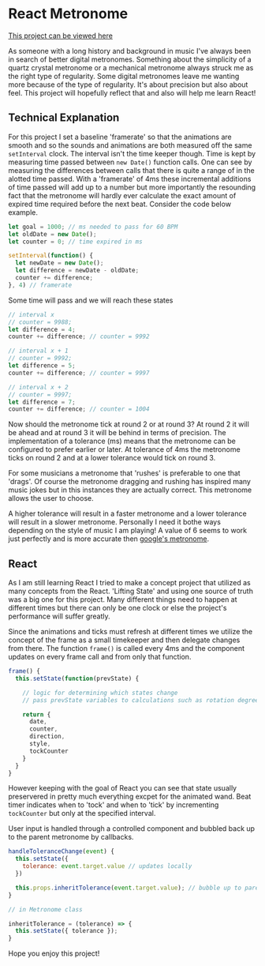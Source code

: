 # React Metronome

[This project can be viewed here](https://njmyers.github.io/react-metronome/)

As someone with a long history and background in music I've always been in search of better digital metronomes. Something about the simplicity of a quartz crystal metronome or a mechanical metronome always struck me as the right type of regularity. Some digital metronomes leave me wanting more because of the type of regularity. It's about precision but also about feel. This project will hopefully reflect that and also will help me learn React!

## Technical Explanation

For this project I set a baseline 'framerate' so that the animations are smooth and so the sounds and animations are both measured off the same `setInterval` clock. The interval isn't the time keeper though. Time is kept by measuring time passed between `new Date()` function calls. One can see by measuring the differences between calls that there is quite a range of in the alotted time passed. With a 'framerate' of 4ms these incremental additions of time passed will add up to a number but more importantly the resounding fact that the metronome will hardly ever calculate the exact amount of expired time required before the next beat. Consider the code below example.

```JavaScript
let goal = 1000; // ms needed to pass for 60 BPM
let oldDate = new Date();
let counter = 0; // time expired in ms

setInterval(function() {
  let newDate = new Date();
  let difference = newDate - oldDate;
  counter += difference;
}, 4) // framerate
```
Some time will pass and we will reach these states

```JavaScript
// interval x 
// counter = 9988;
let difference = 4;
counter += difference; // counter = 9992

// interval x + 1
// counter = 9992;
let difference = 5;
counter += difference; // counter = 9997

// interval x + 2
// counter = 9997;
let difference = 7;
counter += difference; // counter = 1004
```
Now should the metronome tick at round 2 or at round 3? At round 2 it will be ahead and at round 3 it will be behind in terms of precision. The implementation of a tolerance (ms) means that the metronome can be configured to prefer earlier or later. At tolerance of 4ms the metronome ticks on round 2 and at a lower tolerance would tick on round 3.

For some musicians a metronome that 'rushes' is preferable to one that 'drags'. Of course the metronome dragging and rushing has inspired many music jokes but in this instances they are actually correct. This metronome allows the user to choose.

A higher tolerance will result in a faster metronome and a lower tolerance will result in a slower metronome. Personally I need it bothe ways depending on the style of music I am playing! A value of 6 seems to work just perfectly and is more accurate then [google's metronome](https://www.google.com/search?q=metronome).

## React

As I am still learning React I tried to make a concept project that utilized as many concepts from the React. 'Lifting State' and using one source of truth was a big one for this project. Many different things need to happen at different times but there can only be one clock or else the project's performance will suffer greatly.

Since the animations and ticks must refresh at different times we utilize the concept of the frame as a small timekeeper and then delegate changes from there. The function `frame()` is called every 4ms and the component updates on every frame call and from only that function.

```JavaScript
frame() {
  this.setState(function(prevState) {

    // logic for determining which states change
    // pass prevState variables to calculations such as rotation degrees etc...

    return {
      date,
      counter,
      direction,
      style,
      tockCounter
    }
  }
}
```

However keeping with the goal of React you can see that state usually preservered in pretty much everything excpet for the animated wand. Beat timer indicates when to 'tock' and when to 'tick' by incrementing `tockCounter` but only at the specified interval.

User input is handled through a controlled component and bubbled back up to the parent metronome by callbacks.

```JavaScript
handleToleranceChange(event) {
  this.setState({
    tolerance: event.target.value // updates locally
  })

  this.props.inheritTolerance(event.target.value); // bubble up to parent Metronome
}

// in Metronome class

inheritTolerance = (tolerance) => {
  this.setState({ tolerance });
}

```

Hope you enjoy this project!